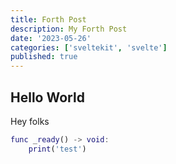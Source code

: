 ```yaml
---
title: Forth Post
description: My Forth Post
date: '2023-05-26'
categories: ['sveltekit', 'svelte']
published: true
---
```


## Hello World

Hey folks

```gd
func _ready() -> void:
	print('test')
```
